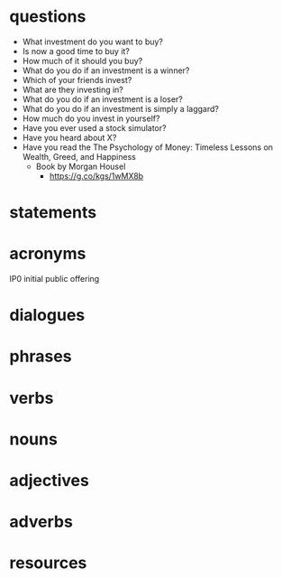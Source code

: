 # questions
* What investment do you want to buy?
* Is now a good time to buy it?
* How much of it should you buy?
* What do you do if an investment is a winner?
* Which of your friends invest?
* What are they investing in?
* What do you do if an investment is a loser?
* What do you do if an investment is simply a laggard?
* How much do you invest in yourself?
* Have you ever used a stock simulator?
* Have you heard about X?
* Have you read the The Psychology of Money: Timeless Lessons on Wealth, Greed, and Happiness
	* Book by Morgan Housel
		* https://g.co/kgs/1wMX8b

# statements

# acronyms
IP0 initial public offering


# dialogues

# phrases

# verbs

# nouns

# adjectives

# adverbs

# resources

